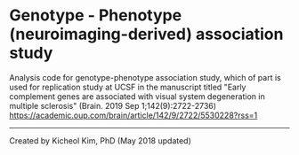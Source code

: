 # Genotype - Phenotype (neuroimaging-derived) association study
Analysis code for genotype-phenotype association study, which of part is used for replication study at UCSF in the manuscript titled "Early complement genes are associated with visual system degeneration in multiple sclerosis" (Brain. 2019 Sep 1;142(9):2722-2736) https://academic.oup.com/brain/article/142/9/2722/5530228?rss=1

-----
Created by Kicheol Kim, PhD (May 2018 updated)
